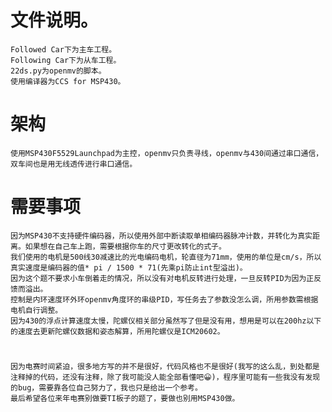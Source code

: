 # 文件说明。
    Followed Car下为主车工程。
    Following Car下为从车工程。 
    22ds.py为openmv的脚本。 
    使用编译器为CCS for MSP430。
# 架构
    使用MSP430F5529Launchpad为主控，openmv只负责寻线，openmv与430间通过串口通信，双车间也是用无线透传进行串口通信。 
# 需要事项
    因为MSP430不支持硬件编码器，所以使用外部中断读取单相编码器脉冲计数，并转化为真实距离。如果想在自己车上跑，需要根据你车的尺寸更改转化的式子。
    我们使用的电机是500线30减速比的光电编码电机，轮直径为71mm，使用的单位是cm/s，所以真实速度是编码器的值* pi / 1500 * 71(先乘pi防止int型溢出)。
    因为这个题不要求小车倒着走的情况，所以没有对电机反转进行处理，一旦反转PID为因为正反馈而溢出。
    控制是内环速度环外环openmv角度环的串级PID，写任务去了参数没怎么调，所用参数需根据电机自行调整。
    因为430的浮点计算速度太慢，陀螺仪相关部分虽然写了但是没有用，想用是可以在200hz以下的速度去更新陀螺仪数据和姿态解算，所用陀螺仪是ICM20602。
# 
    因为电赛时间紧迫，很多地方写的并不是很好，代码风格也不是很好(我写的这么乱，到处都是注释掉的代码，还没有注释，除了我可能没人能全部看懂吧😀)，程序里可能有一些我没有发现的bug，需要靠各位自己努力了，我也只是给出一个参考。 
    最后希望各位来年电赛别做要TI板子的题了，要做也别用MSP430做。
